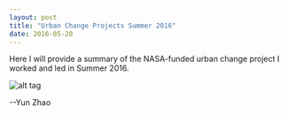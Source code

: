 ```yaml
---
layout: post
title: "Urban Change Projects Summer 2016"
date: 2016-05-20
---
```


Here I will provide a summary of the NASA-funded urban change project I worked and led in Summer 2016.


![alt tag](http://pngimg.com/upload/tank_PNG1321.png)

--Yun Zhao
